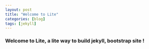 ```yaml
---
layout: post
title: "Welcome to Lite"
categories: [blog]
tags: [jekyll]
---
```

 
### Welcome to Lite, a lite way to build jekyll, bootstrap site !




